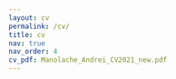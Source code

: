 ```yaml
---
layout: cv
permalink: /cv/
title: cv
nav: true
nav_order: 4
cv_pdf: Manolache_Andrei_CV2021_new.pdf
---
```

